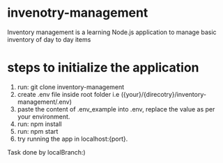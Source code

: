 # invenotry-management
Inventory management is a learning Node.js application to manage basic inventory of day to day items

# steps to initialize the application
  1. run: git clone inventory-management
  2. create .env file inside root folder i.e ({your}/{direcotry}/inventory-management/.env)
  3. paste the content of .env_example into .env, replace the value as per your environment.
  4. run: npm install
  5. run: npm start
  6. try running the app in localhost:{port}.

Task done by localBranch:)

